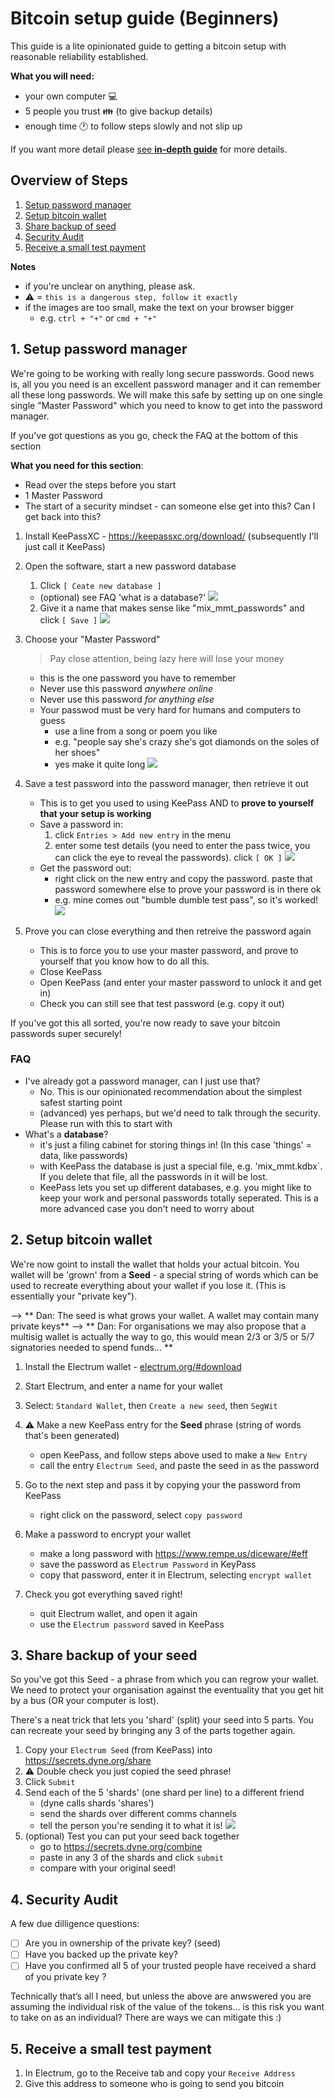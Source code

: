 # Bitcoin setup guide (Beginners)

This guide is a lite opinionated guide to getting a bitcoin setup with reasonable reliability established.

**What you will need:**

- your own computer :computer: 
- 5 people you trust :family: (to give backup details)
- enough time :clock1: to follow steps slowly and not slip up

If you want more detail please [see **in-depth guide**](https://docs.google.com/document/d/11fJfWa5a6FX8h-2zGI5ZZFm7bNKGN6L1wWhnfrUOMQg/edit#heading=h.q9r9wfywrj12) for more details.


## Overview of Steps

1. [Setup password manager](#1-Setup-password-manager)
2. [Setup bitcoin wallet](#2-Setup-bitcoin-wallet)
3. [Share backup of seed](#3-Share-backup-of-your-seed)
4. [Security Audit](#4-Security-Audit)
5. [Receive a small test payment](#5-Receive-a-small-test-payment)

**Notes**
  - if you're unclear on anything, please ask.
  - :warning: = `this is a dangerous step, follow it exactly`
  - if the images are too small, make the text on your browser bigger
    - e.g. `ctrl + "+"` or `cmd + "+"`


## 1. Setup password manager

We're going to be working with really long secure passwords.
Good news is, all you you need is an excellent password manager and it can remember all these long passwords.
We will make this safe by setting up on one single single "Master Password" which you need to know to get into the password manager.

If you've got questions as you go, check the FAQ at the bottom of this section

**What you need for this section**:
- Read over the steps before you start
- 1 Master Password
- The start of a security mindset - can someone else get into this? Can I get back into this?

1. Install KeePassXC - https://keepassxc.org/download/ (subsequently I'll just call it KeePass)

2. Open the software, start a new password database
    1. Click `[ Ceate new database ]`
      - (optional) see FAQ 'what is a database?'
      ![](./assets/keepass-start.jpg)
    2. Give it a name that makes sense like "mix_mmt_passwords" and click `[ Save ]`
      ![](./assets/keepass-new-db.jpg)
    
3. Choose your "Master Password"
    > Pay close attention, being lazy here will lose your money
    - this is the one password you have to remember
    - Never use this password _anywhere online_
    - Never use this password _for anything else_
    - Your passwod must be very hard for humans and computers to guess 
      - use a line from a song or poem you like 
      - e.g. "people say she's crazy she's got diamonds on the soles of her shoes"
      - yes make it quite long
    ![](./assets/keepass-master-pass.jpg)

4. Save a test password into the password manager, then retrieve it out
    - This is to get you used to using KeePass AND to **prove to yourself that your setup is working**
    - Save a password in:
      1. click `Entries > Add new entry` in the menu
      2. enter some test details (you need to enter the pass twice, you can click the eye to reveal the passwords). click `[ OK ]`
      ![](./assets/keepass-test-entry.jpg)
    - Get the password out:
      - right click on the new entry and copy the password. paste that password somewhere else to prove your password is in there ok
      - e.g. mine comes out "bumble dumble test pass", so it's worked!
      ![](./assets/keepass-test-entry-copy.jpg)

5. Prove you can close everything and then retreive the password again
    - This is to force you to use your master password, and prove to yourself that you know how to do all this.
    - Close KeePass
    - Open KeePass (and enter your master password to unlock it and get in)
    - Check you can still see that test password (e.g. copy it out)

If you've got this all sorted, you're now ready to save your bitcoin passwords super securely!

### FAQ

- I've already got a password manager, can I just use that?
  - No. This is our opinionated recommendation about the simplest safest starting point
  - (advanced) yes perhaps, but we'd need to talk through the security. Please run with this to start with
- What's a **database**?
  - it's just a filing cabinet for storing things in! (In this case 'things' = data, like passwords)
  - with KeePass the database is just a special file, e.g. 'mix_mmt.kdbx`. If you delete that file, all the passwords in it will be lost.
  - KeePass lets you set up different databases, e.g. you might like to keep your work and personal passwords totally seperated. This is a more advanced case you don't need to worry about

## 2. Setup bitcoin wallet

We're now goint to install the wallet that holds your actual bitcoin.
You wallet will be 'grown' from a **Seed** - a special string of words which can be used to recreate everything about your wallet if you lose it. (This is essentially your "private key").

--> ** Dan: The seed is what grows your wallet. A wallet may contain many private keys**
--> ** Dan: For organisations we may also propose that a multisig wallet is actually the way to go, this would mean 2/3 or 3/5 or 5/7 signatories needed to spend funds... **

1. Install the Electrum wallet - [electrum.org/#download](https://electrum.org/#download) 

2. Start Electrum, and enter a name for your wallet
3. Select:  `Standard Wallet`, then `Create a new seed`, then `SegWit`
4. :warning: Make a new KeePass entry for the **Seed** phrase (string of words that's been generated)
    - open KeePass, and follow steps above used to make a `New Entry`
    - call the entry `Electrum Seed`, and paste the seed in as the password
5. Go to the next step and pass it by copying your the password from KeePass
    - right click on the password, select `copy password`
6. Make a password to encrypt your wallet
    - make a long password with https://www.rempe.us/diceware/#eff
    - save the password as `Electrum Password` in KeyPass
    - copy that password, enter it in Electrum, selecting `encrypt wallet`
7. Check you got everything saved right!
    - quit Electrum wallet, and open it again
    - use the `Electrum password` saved in KeePass


## 3. Share backup of your seed

So you've got this Seed - a phrase from which you can regrow your wallet. We need to protect your organisation against the eventuality that you get hit by a bus (OR your computer is lost).

There's a neat trick that lets you 'shard' (split) your seed into 5 parts. You can recreate your seed by bringing any 3 of the parts together again.

1. Copy your `Electrum Seed` (from KeePass) into https://secrets.dyne.org/share
2. :warning: Double check you just copied the seed phrase!
3. Click `Submit`
4. Send each of the 5 'shards' (one shard per line) to a different friend
    - (dyne calls shards 'shares')
    - send the shards over different comms channels
    - tell the person you're sending it to what it is!
![](https://i.imgur.com/YHxsDQk.png)
5. (optional) Test you can put your seed back together
    - go to https://secrets.dyne.org/combine
    - paste in any 3 of the shards and click `submit`
    - compare with your original seed!





## 4. Security Audit

A few due dilligence questions:

- [ ] Are you in ownership of the private key? (seed)
- [ ] Have you backed up the private key?
- [ ] Have you confirmed all 5 of your trusted people have received a shard of you private key ? 

Technically that’s all I need, but unless the above are anwswered you are assuming the individual risk of the value of the tokens… is this risk you want to take on as an individual? There are ways we can mitigate this :)


## 5. Receive a small test payment

1. In Electrum, go to the Receive tab and copy your `Receive Address`
2. Give this address to someone who is going to send you bitcoin


